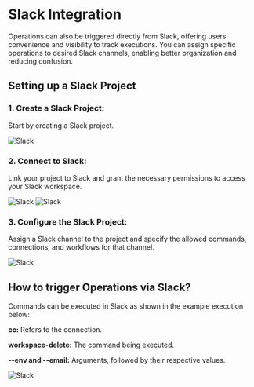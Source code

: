 # Slack Integration

Operations can also be triggered directly from Slack, offering users convenience and visibility to track executions. You can assign specific operations to desired Slack channels, enabling better organization and reducing confusion.

## Setting up a Slack Project

### 1. Create a Slack Project:

Start by creating a Slack project.

![Slack](/images/CreateProject.gif)

### 2. Connect to Slack:

Link your project to Slack and grant the necessary permissions to access your Slack workspace.

![Slack](/images/ConnectSlack.png)
![Slack](/images/AllowSlack.png)

### 3. Configure the Slack Project: 

Assign a Slack channel to the project and specify the allowed commands, connections, and workflows for that channel.

![Slack](/images/SlackProject.gif)

## How to trigger Operations via Slack?

Commands can be executed in Slack as shown in the example execution below:

**cc:** Refers to the connection.

**workspace-delete:** The command being executed.

**--env and --email:** Arguments, followed by their respective values.

![Slack](/images/slackexec.png)
